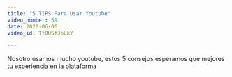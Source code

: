 ```yaml
---
title: "5 TIPS Para Usar Youtube"
video_number: 59
date: 2020-06-06
video_id: Tt8U5f3bLkY

---
```


Nosotro usamos mucho youtube, estos 5 consejos esperamos que mejores tu experiencia en la plataforma
